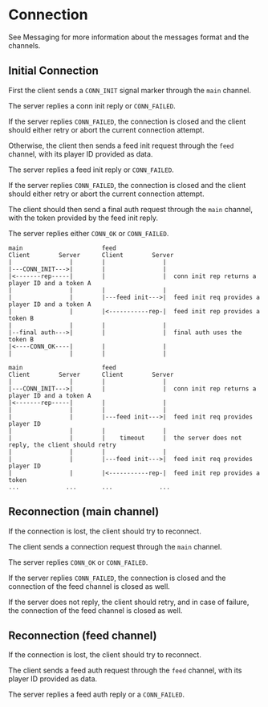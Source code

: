 # Connection

See Messaging for more information about the messages format and the channels.

## Initial Connection

First the client sends a `CONN_INIT` signal marker through the `main` channel.

The server replies a conn init reply or `CONN_FAILED`.

If the server replies `CONN_FAILED`, the connection is closed and the client should either retry or abort the current connection attempt.

Otherwise, the client then sends a feed init request through the `feed` channel, with its player ID provided as data.

The server replies a feed init reply or `CONN_FAILED`.

If the server replies `CONN_FAILED`, the connection is closed and the client should either retry or abort the current connection attempt.

The client should then send a final auth request through the `main` channel, with the token provided by the feed init reply.

The server replies either `CONN_OK` or `CONN_FAILED`.

```
main                      feed
Client        Server      Client        Server
|                |        |                |
|---CONN_INIT--->|        |                |
|<-------rep-----|        |                |  conn init rep returns a player ID and a token A
|                |        |                |
|                |        |---feed init--->|  feed init req provides a player ID and a token A
|                |        |<-----------rep-|  feed init rep provides a token B
|                |        |                |
|--final auth--->|        |                |  final auth uses the token B
|<----CONN_OK----|        |                |
|                |        |                |
```


```
main                      feed
Client        Server      Client        Server
|                |        |                |
|---CONN_INIT--->|        |                |  conn init rep returns a player ID and a token A
|<-------rep-----|        |                |
|                |        |                |
|                |        |---feed init--->|  feed init req provides player ID
|                |        |                |
|                |        |    timeout     |  the server does not reply, the client should retry
|                |        |                |
|                |        |---feed init--->|  feed init req provides player ID
|                |        |<-----------rep-|  feed init rep provides a token
...             ...       ...             ...
```

## Reconnection (main channel)

If the connection is lost, the client should try to reconnect.

The client sends a connection request through the `main` channel.

The server replies `CONN_OK` or `CONN_FAILED`.

If the server replies `CONN_FAILED`, the connection is closed and the connection of the feed channel is closed as well.

If the server does not reply, the client should retry, and in case of failure, the connection of the feed channel is closed as well.

## Reconnection (feed channel)

If the connection is lost, the client should try to reconnect.

The client sends a feed auth request through the `feed` channel, with its player ID provided as data.

The server replies a feed auth reply or a `CONN_FAILED`.

